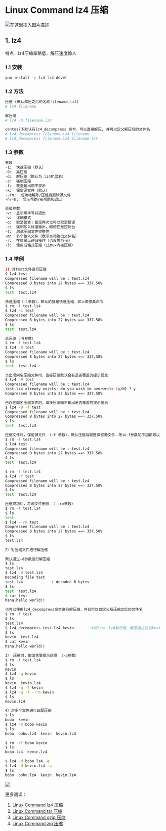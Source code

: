 #  Linux Command lz4 压缩
![在这里插入图片描述](https://img-blog.csdnimg.cn/d57974856682420a90bdb3accb51c1c5.gif#pic_center)



## 1. lz4
特点：lz4压缩率略低，解压速度惊人
###  1.1 安装
```bash
yum install -y lz4 lz4-devel 
```

###  1.2 方法

```bash
压缩 (默认解压之后的名称filename.lz4)
# lz4 filename      
 
解压缩
# lz4 -d filename.lz4
 
centos7下默认有lz4_decompress 命令，可以直接解压, 并可以定义解压后的文件名
# lz4_decompress filename.lz4 filename
# lz4_decompress filename.lz4 filename.txt
```
###  1.3 参数

```bash
参数
-1:  快速压缩（默认）
-9:  高压缩
-d:  解压缩（默认为.lz4扩展名）
-z:  强制压缩
-f:  覆盖输出而不提示
-k:  保留源文件（默认）
--rm:  成功地解除/压缩后删除源文件
-h/-h:  显示帮助/长帮助和退出

高级参数
-v:  显示版本号并退出
-v:  详细模式
-q:  取消警告；指定两次也可以取消错误
-c:  强制写入标准输出，即使它是控制台
-t:  测试压缩文件完整性
-m:  多个输入文件（表示自动输出文件名）
-r:  在目录上递归操作（也设置为-m）
-l:  使用旧格式压缩（Linux内核压缩）
```
### 1.4 举例


```bash
1) 对test文件进行压缩
$ lz4 test
Compressed filename will be : test.lz4
Compressed 8 bytes into 27 bytes ==> 337.50%      
$ ls
test  test.lz4
  
快速压缩（-1参数），默认的就是快速压缩，如上面那条命令
$ rm -f test.lz4
$ lz4 -1 test
Compressed filename will be : test.lz4
Compressed 8 bytes into 27 bytes ==> 337.50%
$ ls
test  test.lz4
  
高压缩（-9参数）
$ rm -f test.lz4
$ lz4 -9 test
Compressed filename will be : test.lz4
Compressed 8 bytes into 27 bytes ==> 337.50%  
$ ls
test  test.lz4
  
当出现同名压缩文件时，直接压缩默认会有是否覆盖的提示信息
$ lz4 -9 test
Compressed filename will be : test.lz4
test.lz4 already exists; do you wish to overwrite (y/N) ? y
Compressed 8 bytes into 27 bytes ==> 337.50%    
  
已存在同名压缩文件时，直接压缩而不输出是否覆盖的提示信息
$ lz4 -9 -f test
Compressed filename will be : test.lz4
Compressed 8 bytes into 27 bytes ==> 337.50%                                 
$ ls
test  test.lz4
  
压缩文件时，保留源文件 （-f 参数），默认压缩后就是保留源文件，所以-f参数加不加都可以
$ rm -f test.lz4
$ lz4 test
Compressed filename will be : test.lz4
Compressed 8 bytes into 27 bytes ==> 337.50%                                 
$ ls
test  test.lz4
  
$ rm -f test.lz4
$ lz4 -f test
Compressed filename will be : test.lz4
Compressed 8 bytes into 27 bytes ==> 337.50%                                 
$ ls
test  test.lz4
  
压缩成功后，将源文件删除 （--rm参数）
$ rm -f test.lz4
$ ls
test
$ lz4 --rm test
Compressed filename will be : test.lz4
Compressed 8 bytes into 27 bytes ==> 337.50% 
$ ls
test.lz4
  
2）对压缩文件进行解压缩
  
默认通过-d参数进行解压缩
$ ls
test.lz4
$ lz4 -d test.lz4
Decoding file test
test.lz4             : decoded 8 bytes   
$ ls
test  test.lz4
$ cat test
haha,hello world!!
  
也可以使用lz4_decompress命令进行解压缩，并且可以自定义解压缩之后的文件名
$ rm -f test
$ ls
test.lz4
$ lz4_decompress test.lz4 kevin        #将test.lz4解压缩，解压缩之后为kevin文件
$ ls
kevin  test.lz4
$ cat kevin
haha,hello world!!
  
3） 压缩时，取消告警提示信息 （-q参数）
$ rm -f test.lz4
$ ls
kevin
$ lz4 -q kevin
$ ls
kevin  kevin.lz4
$ lz4 -q -f kevin  
$ lz4 -q -f --rm kevin
$ ls
kevin.lz4
  
4）对多个文件进行匹配压缩
$ ls
bobo  kevin
$ lz4 -m bobo kevin
$ ls
bobo  bobo.lz4  kevin  kevin.lz4
  
$ rm -rf bobo kevin
$ ls
bobo.lz4  kevin.lz4
  
$ lz4 -d bobo.lz4 -q
$ lz4 -d kevin.lz4 -q  
$ ls
bobo  bobo.lz4  kevin  kevin.lz4
```
![](https://img-blog.csdnimg.cn/fbc5767b60d44cb783138f4a98c31585.png)



更多阅读：
 1. [Linux Command lz4 压缩](https://blog.csdn.net/xixihahalelehehe/article/details/125201619)
 2. [Linux Command tar 压缩](https://ghostwritten.blog.csdn.net/article/details/106056841)
 3. [Linux Command gzip 压缩](https://blog.csdn.net/xixihahalelehehe/article/details/104724596)
 4. [Linux Command zip 压缩](https://blog.csdn.net/xixihahalelehehe/article/details/125203106)




